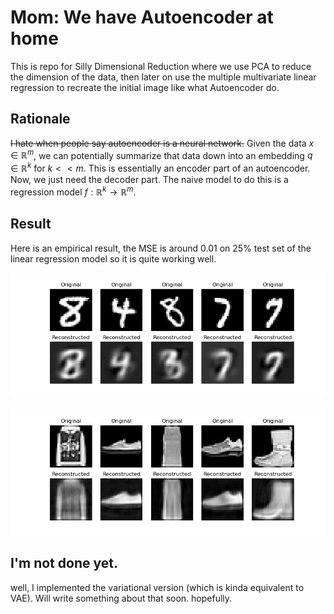 # Mom: We have Autoencoder at home
This is repo for Silly Dimensional Reduction where we use PCA to reduce the dimension of the data, then later on use the multiple multivariate linear regression to recreate the initial image like what Autoencoder do.

## Rationale

~~I hate when people say autoencoder is a neural network.~~ Given the data $x \in \mathbb{R}^{m}$, we can potentially summarize that data down into an embedding $q \in \mathbb{R}^{k}$ for $k << m$. This is essentially an encoder part of an autoencoder. Now, we just need the decoder part. The naive model to do this is a regression model $f:\mathbb{R}^{k} \rightarrow \mathbb{R}^m$.

## Result

Here is an empirical result, the MSE is around 0.01 on 25% test set of the linear regression model so it is quite working well.

![LinearModel](/result/linearencoder.png)

![KernelModel](/result/rbfkernelencoder.png)

## I'm not done yet.

well, I implemented the variational version (which is kinda equivalent to VAE). Will write something about that soon. hopefully.
